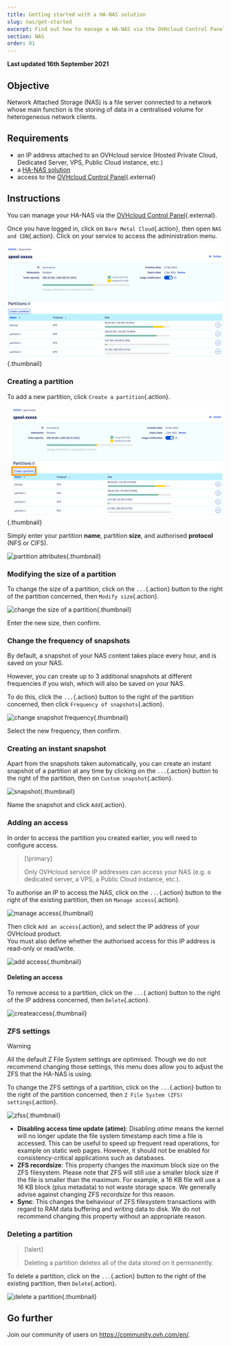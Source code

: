 ```yaml
---
title: Getting started with a HA-NAS solution
slug: nas/get-started
excerpt: Find out how to manage a HA-NAS via the OVHcloud Control Panel
section: NAS
order: 01
---
```


**Last updated 16th September 2021**

## Objective

Network Attached Storage (NAS) is a file server connected to a network whose main function is the storing of data in a centralised volume for heterogeneous network clients.

## Requirements

- an IP address attached to an OVHcloud service (Hosted Private Cloud, Dedicated Server, VPS, Public Cloud instance, etc.)
- a [HA-NAS solution](https://www.ovh.ie/nas/)
- access to the [OVHcloud Control Panel](https://www.ovh.com/auth/?action=gotomanager&from=https://www.ovh.ie/&ovhSubsidiary=ie){.external}

## Instructions

You can manage your HA-NAS via the [OVHcloud Control Panel](https://www.ovh.com/auth/?action=gotomanager&from=https://www.ovh.ie/&ovhSubsidiary=ie){.external}.

Once you have logged in, click on `Bare Metal Cloud`{.action}, then open `NAS and CDN`{.action}. Click on your service to access the administration menu.

![NAS access](images/nas2022-01.png){.thumbnail}

### Creating a partition

To add a new partition, click `Create a partition`{.action}.

![create a partition](images/nas2022-02.png){.thumbnail}

Simply enter your partition **name**, partition **size**, and authorised **protocol** (NFS or CIFS).

![partition attributes](images/nas2021-03.png){.thumbnail}

### Modifying the size of a partition

To change the size of a partition, click on the `...`{.action} button to the right of the partition concerned, then `Modify size`{.action}.

![change the size of a partition](images/nas2021-04.png){.thumbnail}

Enter the new size, then confirm.

### Change the frequency of snapshots

By default, a snapshot of your NAS content takes place every hour, and is saved on your NAS.

However, you can create up to 3 additional snapshots at different frequencies if you wish, which will also be saved on your NAS.

To do this, click the `...`{.action} button to the right of the partition concerned, then click `Frequency of snapshots`{.action}.

![change snapshot frequency](images/nas2021-05.png){.thumbnail}

Select the new frequency, then confirm.

### Creating an instant snapshot

Apart from the snapshots taken automatically, you can create an instant snapshot of a partition at any time by clicking on the `...`{.action} button to the right of the partition, then on `Custom snapshot`{.action}.

![snapshot](images/nas2021-10.png){.thumbnail}

Name the snapshot and click `Add`{.action}.

### Adding an access

In order to access the partition you created earlier, you will need to configure access.

> [!primary]
>
> Only OVHcloud service IP addresses can access your NAS (e.g. a dedicated server, a VPS, a Public Cloud instance, etc.).
>

To authorise an IP to access the NAS, click on the `...`{.action} button to the right of the existing partition, then on `Manage access`{.action}.

![manage access](images/nas2021-06.png){.thumbnail}

Then click `Add an access`{.action}, and select the IP address of your OVHcloud product.
<br>You must also define whether the authorised access for this IP address is read-only or read/write.

![add access](images/nas2021-07.png){.thumbnail}

#### Deleting an access

To remove access to a partition, click on the `...`{.action} button to the right of the IP address concerned, then `Delete`{.action}.

![createaccess](images/nas2021-09.png){.thumbnail}

### ZFS settings

> [!warning]
>
> All the default Z File System settings are optimised. Though we do not recommend changing those settings, this menu does allow you to adjust the ZFS that the HA-NAS is using.
>

To change the ZFS settings of a partition, click on the `...`{.action} button to the right of the partition concerned, then `Z File System (ZFS) settings`{.action}.

![zfss](images/nas2021-13.png){.thumbnail}

- **Disabling access time update (atime)**: Disabling *atime* means the kernel will no longer update the file system timestamp each time a file is accessed. This can be useful to speed up frequent read operations, for example on static web pages. However, it should not be enabled for consistency-critical applications such as databases.
- **ZFS recordsize**: This property changes the maximum block size on the ZFS filesystem. Please note that ZFS will still use a smaller block size if the file is smaller than the maximum. For example, a 16 KB file will use a 16 KB block (plus metadata) to not waste storage space. We generally advise against changing ZFS *recordsize* for this reason.
- **Sync**: This changes the behaviour of ZFS filesystem transactions with regard to RAM data buffering and writing data to disk. We do not recommend changing this property without an appropriate reason.

### Deleting a partition

> [!alert]
>
> Deleting a partition deletes all of the data stored on it permanently.
>

To delete a partition, click on the `...`{.action} button to the right of the existing partition, then `Delete`{.action}.

![delete a partition](images/nas2021-08.png){.thumbnail}

## Go further

Join our community of users on <https://community.ovh.com/en/>.
